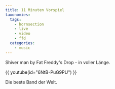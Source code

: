 ```yaml
---
title: 11 Minuten Vorspiel
taxonomies:
  tags:
    - hornsection
    - live
    - video
    - ffd
  categories:
    - music
---
```


Shiver man by Fat Freddy's Drop - in voller Länge.

{{ youtube(id="6NtB-PuG9PU") }}

Die beste Band der Welt.
